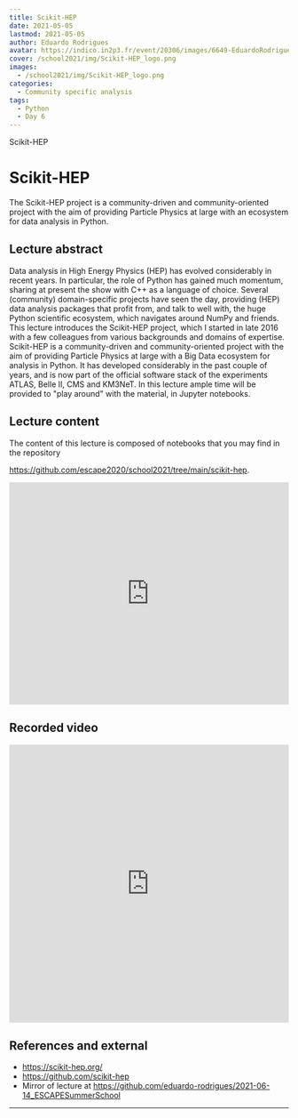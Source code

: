 ```yaml
---
title: Scikit-HEP
date: 2021-05-05
lastmod: 2021-05-05
author: Eduardo Rodrigues
avatar: https://indico.in2p3.fr/event/20306/images/6649-EduardoRodrigues.jpg
cover: /school2021/img/Scikit-HEP_logo.png
images:
  - /school2021/img/Scikit-HEP_logo.png
categories:
  - Community specific analysis
tags:
  - Python
  - Day 6
---
```


Scikit-HEP


<!--more-->
<!---->

<!-- Dear instructor:
* The dates at the top of this markdown (.md) document will help order the classes in the portal.
Please, if you don't need to, do not change the one that is now.
* Take into account that there is a feature in the dates: if you use a date in the future, the class will be not visible in the portal until the date you have assigned.
* You can create dedicated folders if you need to.
* But if you simply need to add some pictures, you can use the folder ../static/img/ mentioned at the top as /school2021/img/
-->

<!---->

# Scikit-HEP

The Scikit-HEP project is a community-driven and community-oriented project with the aim of providing Particle Physics at large with an ecosystem for data analysis in Python.

## Lecture abstract

Data analysis in High Energy Physics (HEP) has evolved considerably in recent years. In particular, the role of Python has gained much momentum, sharing at present the show with C++ as a language of choice. Several (community) domain-specific projects have seen the day, providing (HEP) data analysis packages that profit from, and talk to well with, the huge Python scientific ecosystem, which navigates around NumPy and friends. This lecture introduces the Scikit-HEP project, which I started in late 2016 with a few colleagues from various backgrounds and domains of expertise. Scikit-HEP is a community-driven and community-oriented project with the aim of providing Particle Physics at large with a Big Data ecosystem for analysis in Python. It has developed considerably in the past couple of years, and is now part of the official software stack of the experiments ATLAS, Belle II, CMS and KM3NeT. In this lecture ample time will be provided to "play around" with the material, in Jupyter notebooks.

## Lecture content

The content of this lecture is composed of notebooks that you may find in the repository

https://github.com/escape2020/school2021/tree/main/scikit-hep.

<iframe frameborder="0" height="400" width="100%" scrolling="yes" src="https://nbviewer.jupyter.org/github/escape2020/school2021/tree/main/scikit-hep/"></iframe>


## Recorded video

<iframe width="100%" height="500" src="https://www.youtube.com/embed/4blTEy5rZ3s" title="YouTube video player" frameborder="0" allow="accelerometer; autoplay; clipboard-write; encrypted-media; gyroscope; picture-in-picture" allowfullscreen></iframe>


## References and external

- https://scikit-hep.org/
- https://github.com/scikit-hep
- Mirror of lecture at https://github.com/eduardo-rodrigues/2021-06-14_ESCAPESummerSchool

---
